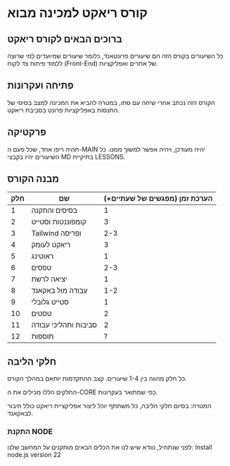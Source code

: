  
# קורס ריאקט למכינה מבוא 

##  ברוכים הבאים לקורס  ריאקט
כל השיעורים בקורס הזה הם שיעורים פרונטאנד, כלומר שיעורים שמיועדים למי שרוצה ללמוד פיתוח צד לקוח (Front-End) של אתרים ואפליקציות.

 

## פתיחה ועקרונות

הקורס הזה נכתב אחרי שיחה עם סתו, במטרה להביא את המכינה למצב בסיסי של התנסות באפליקציות פרונט בסביבת ריאקט.

 
## פרקטיקה

תהיה ריפו אחד, שכל פעם ה-MAIN יהיה מעודכן, ויהיה אפשר למשוך ממנו. כל השיעורים יהיו בקבצי MD בתיקיית LESSONS.

## מבנה הקורס

| חלק | שם | הערכת זמן (מפגשים של שעתיים+) |
|------|------|------|
| 1 | בסיסים והתקנה | 1 |
| 2 | קומפוננטות וסטייט | 3 |
| 3 | Tailwind ופריסה | 2-3 |
| 4 | ריאקט לעומק | 3 |
| 5 | ראוטינג | 1 |
| 6 | טפסים | 2-3 |
| 7 | יציאה לרשת | 1 |
| 8 | עבודה מול באקאנד | 1-2 |
| 9 | סטייט גלובלי | 1 |
| 10 | טסטים | 2 |
| 11 | סביבות ותהליכי עבודה | 2 |
| 12 | תוספות | ? |

## חלקי הליבה

כל חלק מהווה בין 1-4 שיעורים. קצב ההתקדמות יותאם במהלך הקורס.

החלקים הללו מכילים את ה-CORE כפי שמתואר בעקרונות.

המטרה: בסיום חלקי הליבה, כל משתתף יוכל ליצור אפליקציית ריאקט כולל חיבור לבאקאנד.
 

### התקנת NODE

לפני שנתחיל, נוודא שיש לנו את הכלים הבאים מותקנים על המחשב שלנו:
Install node.js version 22

 